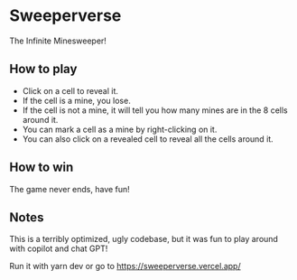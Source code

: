 # Sweeperverse

The Infinite Minesweeper!

## How to play

- Click on a cell to reveal it.
- If the cell is a mine, you lose.
- If the cell is not a mine, it will tell you how many mines are in the 8 cells around it.
- You can mark a cell as a mine by right-clicking on it.
- You can also click on a revealed cell to reveal all the cells around it.

## How to win

The game never ends, have fun!

## Notes

This is a terribly optimized, ugly codebase, but it was fun to play around with copilot and chat GPT!

Run it with yarn dev or go to https://sweeperverse.vercel.app/
